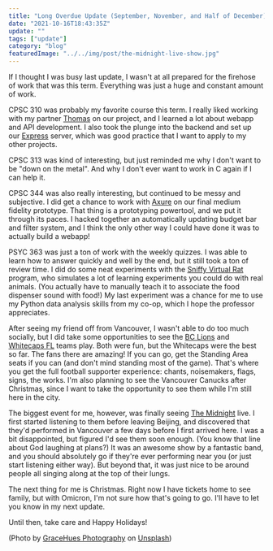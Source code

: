 ```yaml
---
title: "Long Overdue Update (September, November, and Half of December)"
date: "2021-10-16T18:43:35Z"
update: ""
tags: ["update"]
category: "blog"
featuredImage: "../../img/post/the-midnight-live-show.jpg"
---
```


If I thought I was busy last update, I wasn't at all prepared for the firehose of work that was this term. Everything was just a huge and constant amount of work.

CPSC 310 was probably my favorite course this term. I really liked working with my partner [Thomas](https://github.com/tccw) on our project, and I learned a lot about webapp and API development. I also took the plunge into the backend and set up our [Express](https://expressjs.com/) server, which was good practice that I want to apply to my other projects.

CPSC 313 was kind of interesting, but just reminded me why I don't want to be "down on the metal". And why I don't ever want to work in C again if I can help it.

CPSC 344 was also really interesting, but continued to be messy and subjective. I did get a chance to work with [Axure](https://www.axure.com/) on our final medium fidelity prototype. That thing is a prototyping powertool, and we put it through its paces. I hacked together an automatically updating budget bar and filter system, and I think the only other way I could have done it was to actually build a webapp!

PSYC 363 was just a ton of work with the weekly quizzes. I was able to learn how to answer quickly and well by the end, but it still took a ton of review time. I did do some neat experiments with the [Sniffy Virtual Rat](http://www.sniffythevirtualrat.com/) program, who simulates a lot of learning experiments you could do with real animals. (You actually have to manually teach it to associate the food dispenser sound with food!) My last experiment was a chance for me to use my Python data analysis skills from my co-op, which I hope the professor appreciates.

After seeing my friend off from Vancouver, I wasn't able to do too much socially, but I did take some opportunities to see the [BC Lions](https://www.bclions.com/) and [Whitecaps FL](https://www.whitecapsfc.com/) teams play. Both were fun, but the Whitecaps were the best so far. The fans there are amazing! If you can go, get the Standing Area seats if you can (and don't mind standing most of the game). That's where you get the full football supporter experience: chants, noisemakers, flags, signs, the works. I'm also planning to see the Vancouver Canucks after Christmas, since I want to take the opportunity to see them while I'm still here in the city.

The biggest event for me, however, was finally seeing [The Midnight](https://www.themidnightofficial.com/) live. I first started listening to them before leaving Beijing, and discovered that they'd performed in Vancouver a few days before I first arrived here. I was a bit disappointed, but figured I'd see them soon enough. (You know that line about God laughing at plans?) It was an awesome show by a fantastic band, and you should absolutely go if they're ever performing near you (or just start listening either way). But beyond that, it was just nice to be around people all singing along at the top of their lungs.

The next thing for me is Christmas. Right now I have tickets home to see family, but with Omicron, I'm not sure how that's going to go. I'll have to let you know in my next update.

Until then, take care and Happy Holidays!

(Photo by [GraceHues Photography](https://unsplash.com/@gracehues?utm_source=unsplash&utm_medium=referral&utm_content=creditCopyText)
on [Unsplash](https://unsplash.com/s/photos/september?utm_source=unsplash&utm_medium=referral&utm_content=creditCopyText))